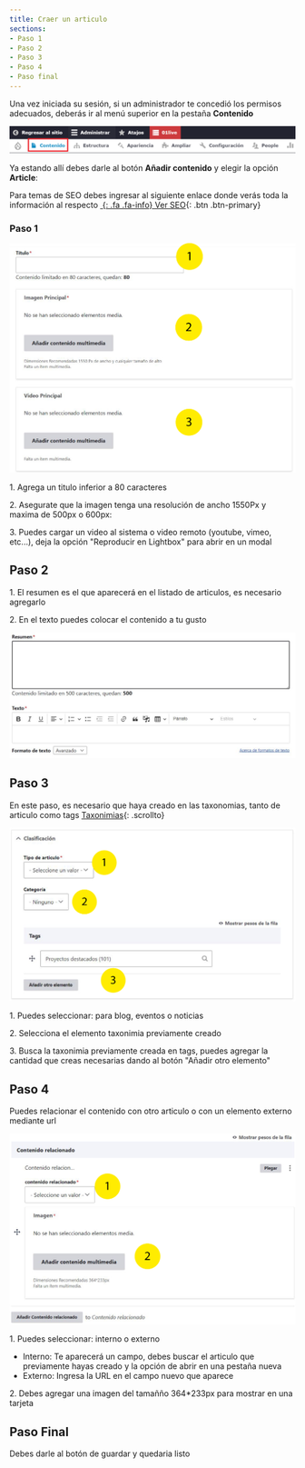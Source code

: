 ```yaml
---
title: Craer un articulo
sections:
- Paso 1
- Paso 2
- Paso 3
- Paso 4
- Paso final
---
```


Una vez iniciada su sesión, si un administrador te concedió los permisos adecuados, deberás ir al menú superior en la pestaña **Contenido**

<a href="assets/images/pagina/img_1.jpg" data-magnify="gallery" class="mask">
    <img class="img-responsive rounded" src="assets/images/pagina/img_1.jpg" alt="Menú" />
</a>

Ya estando allí debes darle al botón **Añadir contenido** y elegir la opción **Article**: 

Para temas de SEO debes ingresar al siguiente enlace donde verás toda la información al respecto
[*&nbsp;*{: .fa .fa-info} Ver SEO](/configuraciones.html){: .btn .btn-primary}

### Paso 1

<div class="row">
<div class="col-md-6 col-sm-6 col-xs-12">
<a href="assets/images/articulo/1.jpg" data-magnify="gallery" class="mask">
    <img class="img-responsive rounded" src="assets/images/articulo/1.jpg" alt="Articulo parte 1" />
</a>
</div>
    
<div class="col-md-6 col-sm-6 col-xs-12">
<p>1. Agrega un titulo inferior a 80 caracteres</p>
<p>2. Asegurate que la imagen tenga una resolución de ancho 1550Px y maxima de 500px o 600px:</p>
<p>3. Puedes cargar un video al sistema o video remoto (youtube, vimeo, etc...), deja la opción "Reproducir en Lightbox" para abrir en un modal</p>
 </div>
</div>

## Paso 2

<p>1. El resumen es el que aparecerá en el listado de articulos, es necesario agregarlo</p>
<p>2. En el texto puedes colocar el contenido a tu gusto</p>
<a href="assets/images/articulo/2.jpg" data-magnify="gallery" class="mask">
    <img class="img-responsive rounded" src="assets/images/articulo/2.jpg" alt="Articulo parte 2" />
</a>

## Paso 3

En este paso, es necesario que haya creado en las taxonomias, tanto de articulo como tags  [Taxonimias](#Crear-taxonomia-para-tags-y-categorias){: .scrollto}

<div class="row">
<div class="col-md-6 col-sm-6 col-xs-12">
<a href="assets/images/articulo/3.jpg" data-magnify="gallery" class="mask">
    <img class="img-responsive rounded" src="assets/images/articulo/3.jpg" alt="Articulo parte 3" />
</a>
</div>
    
<div class="col-md-6 col-sm-6 col-xs-12">
<p>1. Puedes seleccionar: para blog, eventos o noticias</p>
<p>2. Selecciona el elemento taxonimia previamente creado</p>
<p>3. Busca la taxonimia previamente creada en tags, puedes agregar la cantidad que creas necesarias dando al botón "Añadir otro elemento"</p>
 </div>
</div>

## Paso 4 

Puedes relacionar el contenido con otro articulo o con un elemento externo mediante url
<div class="row">
<div class="col-md-6 col-sm-6 col-xs-12">
<a href="assets/images/articulo/4.jpg" data-magnify="gallery" class="mask">
    <img class="img-responsive rounded" src="assets/images/articulo/4.jpg" alt="Articulo parte 4" />
</a>
</div>
<div class="col-md-6 col-sm-6 col-xs-12">
<p>1. Puedes seleccionar: interno o externo</p>
    <ul>
      <li>Interno: Te aparecerá un campo, debes buscar el articulo que previamente hayas creado y la opción de abrir en una pestaña nueva</li>
      <li>Externo: Ingresa la URL en el campo nuevo que aparece</li>
    </ul>
<p>2. Debes agregar una imagen del tamañño 364*233px para mostrar en una tarjeta</p>
 </div>
</div>


## Paso Final

Debes darle al botón de guardar y quedaria listo
